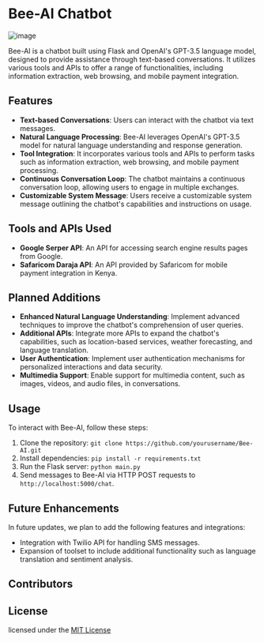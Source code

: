 # Bee-AI Chatbot
![image](https://github.com/Kevin7744/Bee-AI/assets/105924200/654f673d-7974-4f5f-8350-5bf66836de40)

Bee-AI is a chatbot built using Flask and OpenAI's GPT-3.5 language model, designed to provide assistance through text-based conversations. It utilizes various tools and APIs to offer a range of functionalities, including information extraction, web browsing, and mobile payment integration.

## Features

- **Text-based Conversations**: Users can interact with the chatbot via text messages.
- **Natural Language Processing**: Bee-AI leverages OpenAI's GPT-3.5 model for natural language understanding and response generation.
- **Tool Integration**: It incorporates various tools and APIs to perform tasks such as information extraction, web browsing, and mobile payment processing.
- **Continuous Conversation Loop**: The chatbot maintains a continuous conversation loop, allowing users to engage in multiple exchanges.
- **Customizable System Message**: Users receive a customizable system message outlining the chatbot's capabilities and instructions on usage.

## Tools and APIs Used

- **Google Serper API**: An API for accessing search engine results pages from Google.
- **Safaricom Daraja API**: An API provided by Safaricom for mobile payment integration in Kenya.


## Planned Additions

- **Enhanced Natural Language Understanding**: Implement advanced techniques to improve the chatbot's comprehension of user queries.
- **Additional APIs**: Integrate more APIs to expand the chatbot's capabilities, such as location-based services, weather forecasting, and language translation.
- **User Authentication**: Implement user authentication mechanisms for personalized interactions and data security.
- **Multimedia Support**: Enable support for multimedia content, such as images, videos, and audio files, in conversations.

## Usage

To interact with Bee-AI, follow these steps:

1. Clone the repository: `git clone https://github.com/yourusername/Bee-AI.git`
2. Install dependencies: `pip install -r requirements.txt`
3. Run the Flask server: `python main.py`
4. Send messages to Bee-AI via HTTP POST requests to `http://localhost:5000/chat`.

## Future Enhancements

In future updates, we plan to add the following features and integrations:

- Integration with Twilio API for handling SMS messages.
- Expansion of toolset to include additional functionality such as language translation and sentiment analysis.

## Contributors



## License
licensed under the [MIT License](LICENSE)
